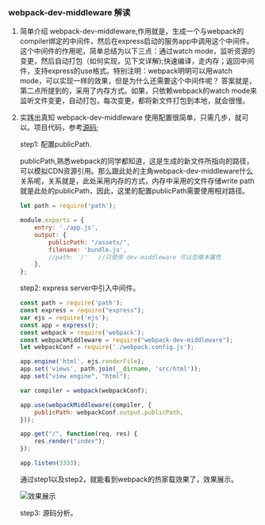 ### webpack-dev-middleware 解读
 1. 简单介绍
    webpack-dev-middleware,作用就是，生成一个与webpack的compiler绑定的中间件，然后在express启动的服务app中调用这个中间件。
    这个中间件的作用呢，简单总结为以下三点：通过watch mode，监听资源的变更，然后自动打包（如何实现，见下文详解);快速编译，走内存；返回中间件，支持express的use格式。特别注明：webpack明明可以用watch mode，可以实现一样的效果，但是为什么还需要这个中间件呢？
    答案就是，第二点所提到的，采用了内存方式。如果，只依赖webpack的watch mode来监听文件变更，自动打包，每次变更，都将新文件打包到本地，就会很慢。
 2. 实践出真知
    webpack-dev-middleware 使用配置很简单，只需几步，就可以。项目代码，参考[源码](https://github.com/webfrontzhifei/webpack-step-step.git);

    step1: 配置publicPath.

      publicPath,熟悉webpack的同学都知道，这是生成的新文件所指向的路径，可以模拟CDN资源引用。那么跟此处的主角webpack-dev-middleware什么关系呢，关系就是，此处采用内存的方式，内存中采用的文件存储write path就是此处的publicPath，因此，这里的配置publicPath需要使用相对路径。

      ```js
      let path = require('path');

      module.exports = {
          entry: './app.js',
          output: {
              publicPath: "/assets/",
              filename: 'bundle.js',
              //path: '/'   //只使用 dev-middleware 可以忽略本属性
          },
      };

      ```
    step2: express server中引入中间件。

    ```js
    const path = require('path');
    const express = require("express");
    var ejs = require('ejs');
    const app = express();
    const webpack = require('webpack');
    const webpackMiddleware = require("webpack-dev-middleware");
    let webpackConf = require('./webpack.config.js');

    app.engine('html', ejs.renderFile);
    app.set('views', path.join(__dirname, 'src/html'));
    app.set("view engine", "html");

    var compiler = webpack(webpackConf);

    app.use(webpackMiddleware(compiler, {
        publicPath: webpackConf.output.publicPath,
    }));

    app.get("/", function(req, res) {
        res.render("index");
    });

    app.listen(3333);
    ```

    通过step1以及step2，就能看到webpack的热家载效果了，效果展示。

    ![效果展示](http://otsuptraw.bkt.clouddn.com/doc1.gif)

    step3: 源码分析。
